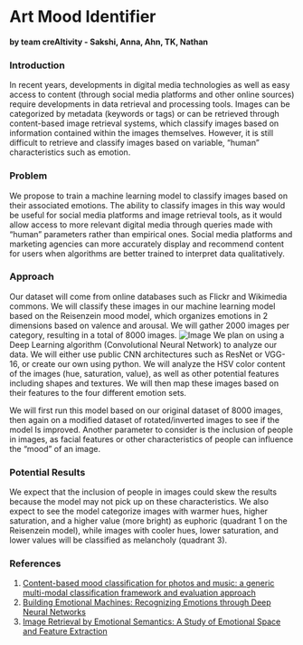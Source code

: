 # Art Mood Identifier
**by team creAItivity - Sakshi, Anna, Ahn, TK, Nathan**

### Introduction
In recent years, developments in digital media technologies as well as easy access to content (through social media platforms and other online sources) require developments in data retrieval and processing tools. Images can be categorized by metadata (keywords or tags) or can be retrieved through content-based image retrieval systems, which classify images based on information contained within the images themselves. However, it is still difficult to retrieve and classify images based on variable, “human” characteristics such as emotion.  

### Problem
We propose to train a machine learning model to classify images based on their associated emotions. The ability to classify images in this way would be useful for social media platforms and image retrieval tools, as it would allow access to more relevant digital media through queries made with “human” parameters rather than empirical ones. Social media platforms and marketing agencies can more accurately display and recommend content for users when algorithms are better trained to interpret data qualitatively.  

### Approach
Our dataset will come from online databases such as Flickr and Wikimedia commons. We will classify these images in our machine learning model based on the Reisenzein mood model, which organizes emotions in 2 dimensions based on valence and arousal. We will gather 2000 images per category, resulting in a total of 8000 images. 
![Image]()
We plan on using a Deep Learning algorithm (Convolutional Neural Network) to analyze our data. We will either use public CNN architectures such as ResNet or VGG-16, or create our own using python. We will analyze the HSV color content of the images (hue, saturation, value), as well as other potential features including shapes and textures. We will then map these images based on their features to the four different emotion sets. 

We will first run this model based on our original dataset of 8000 images, then again on a modified dataset of rotated/inverted images to see if the model Is improved. Another parameter to consider is the inclusion of people in images, as facial features or other characteristics of people can influence the “mood” of an image.  

### Potential Results
We expect that the inclusion of people in images could skew the results because the model may not pick up on these characteristics. We also expect to see the model categorize images with warmer hues, higher saturation, and a higher value (more bright) as euphoric (quadrant 1 on the Reisenzein model), while images with cooler hues, lower saturation, and lower values will be classified as melancholy (quadrant 3). 


### References
1. [Content-based mood classification for photos and music: a generic multi-modal classification framework and evaluation approach](https://dl.acm.org/doi/abs/10.1145/1460096.1460114)
2. [Building Emotional Machines: Recognizing Emotions through Deep Neural Networks](https://arxiv.org/abs/1705.07543)
3. [Image Retrieval by Emotional Semantics: A Study of Emotional Space and Feature Extraction](https://ieeexplore.ieee.org/document/4274431)
